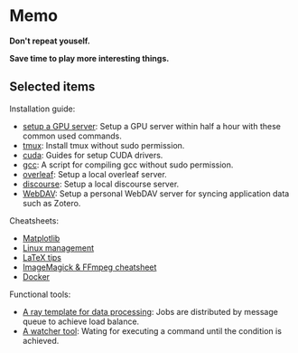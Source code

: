 # Memo

**Don't repeat youself.**

**Save time to play more interesting things.**

## Selected items

Installation guide:

- [setup a GPU server](https://github.com/hughplay/memo/blob/master/scripts/prepare_dl.sh): Setup a GPU server within half a hour with these common used commands.
- [tmux](https://github.com/hughplay/memo/blob/master/scripts/ubuntu/install-tmux.sh): Install tmux without sudo permission.
- [cuda](https://github.com/hughplay/memo/blob/master/scripts/centos/install-cuda.sh): Guides for setup CUDA drivers.
- [gcc](https://github.com/hughplay/memo/blob/master/scripts/centos/install-gcc.sh): A script for compiling gcc without sudo permission.
- [overleaf](https://github.com/hughplay/memo/blob/master/scripts/ubuntu/install_overleaf.sh): Setup a local overleaf server.
- [discourse](https://github.com/hughplay/memo/blob/master/scripts/ubuntu/install_discourse.sh): Setup a local discourse server.
- [WebDAV](https://github.com/hughplay/memo/blob/master/scripts/ubuntu/install-webdav.sh): Setup a personal WebDAV server for syncing application data such as Zotero.

Cheatsheets:

- [Matplotlib](https://github.com/hughplay/memo/blob/master/code/snippet/drawing/notebook.py)
- [Linux management](https://github.com/hughplay/memo/blob/master/code/snippet/system.sh)
- [LaTeX tips](https://github.com/hughplay/memo/blob/master/code/snippet/latex.tex)
- [ImageMagick & FFmpeg cheatsheet](https://github.com/hughplay/memo/blob/master/code/snippet/imagemagick_ffmpeg.sh)
- [Docker](https://github.com/hughplay/memo/blob/master/scripts/docker.sh)

Functional tools:

- [A ray template for data processing](https://github.com/hughplay/memo/blob/master/code/startup/ray/run.py): Jobs are distributed by message queue to achieve load balance.
- [A watcher tool](https://github.com/hughplay/memo/blob/master/code/snippet/watcher.py): Wating for executing a command until the condition is achieved.
